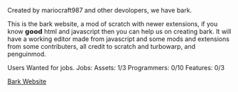 Created by mariocraft987 and other devolopers, we have bark.

This is the bark website, a mod of scratch with newer extensions, if you know 𝗴𝗼𝗼𝗱 html and javascript then you can help us on creating bark.
It will have a working editor made from javascript and some mods and extensions from some contributers,
all credit to scratch and turbowarp, and penguinmod.

Users Wanted for jobs.
Jobs: 
Assets: 1/3
Programmers: 0/10
Features: 0/3

[Bark Website](https://mariocraft987.github.io/bark.github.io/Home.html)
